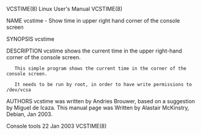 VCSTIME(8)                                                                                                                                        Linux User's Manual                                                                                                                                        VCSTIME(8)

NAME
       vcstime - Show time in upper right hand corner of the console screen

SYNOPSIS
       vcstime

DESCRIPTION
       vcstime shows the current time in the upper right-hand corner of the console screen.

       This simple program shows the current time in the corner of the console screen.

       It needs to be run by root, in order to have write permissions to /dev/vcsa

AUTHORS
       vcstime was written by Andries Brouwer, based on  a suggestion by Miguel de Icaza.  This manual page was Written by Alastair McKinstry, Debian, Jan 2003.

Console tools                                                                                                                                         22 Jan 2003                                                                                                                                            VCSTIME(8)
